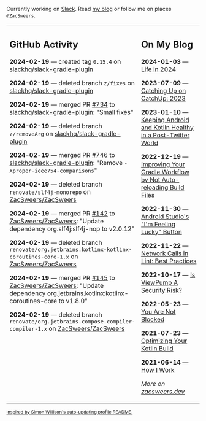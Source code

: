 Currently working on [Slack](https://slack.com/). Read [my blog](https://zacsweers.dev/) or follow me on places `@ZacSweers`.

<table><tr><td valign="top" width="60%">

## GitHub Activity
<!-- githubActivity starts -->
**2024-02-19** — created tag `0.15.4` on [slackhq/slack-gradle-plugin](https://github.com/slackhq/slack-gradle-plugin)

**2024-02-19** — deleted branch `z/fixes` on [slackhq/slack-gradle-plugin](https://github.com/slackhq/slack-gradle-plugin)

**2024-02-19** — merged PR [#734](https://github.com/slackhq/slack-gradle-plugin/pull/734) to [slackhq/slack-gradle-plugin](https://github.com/slackhq/slack-gradle-plugin): "Small fixes"

**2024-02-19** — deleted branch `z/removeArg` on [slackhq/slack-gradle-plugin](https://github.com/slackhq/slack-gradle-plugin)

**2024-02-19** — merged PR [#746](https://github.com/slackhq/slack-gradle-plugin/pull/746) to [slackhq/slack-gradle-plugin](https://github.com/slackhq/slack-gradle-plugin): "Remove `-Xproper-ieee754-comparisons`"

**2024-02-19** — deleted branch `renovate/slf4j-monorepo` on [ZacSweers/ZacSweers](https://github.com/ZacSweers/ZacSweers)

**2024-02-19** — merged PR [#142](https://github.com/ZacSweers/ZacSweers/pull/142) to [ZacSweers/ZacSweers](https://github.com/ZacSweers/ZacSweers): "Update dependency org.slf4j:slf4j-nop to v2.0.12"

**2024-02-19** — deleted branch `renovate/org.jetbrains.kotlinx-kotlinx-coroutines-core-1.x` on [ZacSweers/ZacSweers](https://github.com/ZacSweers/ZacSweers)

**2024-02-19** — merged PR [#145](https://github.com/ZacSweers/ZacSweers/pull/145) to [ZacSweers/ZacSweers](https://github.com/ZacSweers/ZacSweers): "Update dependency org.jetbrains.kotlinx:kotlinx-coroutines-core to v1.8.0"

**2024-02-19** — deleted branch `renovate/org.jetbrains.compose.compiler-compiler-1.x` on [ZacSweers/ZacSweers](https://github.com/ZacSweers/ZacSweers)
<!-- githubActivity ends -->
</td><td valign="top" width="40%">

## On My Blog
<!-- blog starts -->
**2024-01-03** — [Life in 2024](https://www.zacsweers.dev/life-in-2024/)

**2023-07-09** — [Catching Up on CatchUp: 2023](https://www.zacsweers.dev/catching-up-on-catchup-2023/)

**2023-01-10** — [Keeping Android and Kotlin Healthy in a Post-Twitter World](https://www.zacsweers.dev/keeping-android-healthy/)

**2022-12-19** — [Improving Your Gradle Workflow by Not Auto-reloading Build Files](https://www.zacsweers.dev/improving-your-workflow-by-not-auto-reloading-build-files/)

**2022-11-30** — [Android Studio's "I'm Feeling Lucky" Button](https://www.zacsweers.dev/android-studios-im-feeling-lucky-button/)

**2022-11-22** — [Network Calls in Lint: Best Practices](https://www.zacsweers.dev/network-calls-in-lint-best-practices/)

**2022-10-17** — [Is ViewPump A Security Risk?](https://www.zacsweers.dev/is-viewpump-a-security-risk/)

**2022-05-23** — [You Are Not Blocked](https://www.zacsweers.dev/you-are-not-blocked/)

**2021-07-23** — [Optimizing Your Kotlin Build](https://www.zacsweers.dev/optimizing-your-kotlin-build/)

**2021-06-14** — [How I Work](https://www.zacsweers.dev/how-i-work/)
<!-- blog ends -->
_More on [zacsweers.dev](https://zacsweers.dev/)_
</td></tr></table>

<sub><a href="https://simonwillison.net/2020/Jul/10/self-updating-profile-readme/">Inspired by Simon Willison's auto-updating profile README.</a></sub>